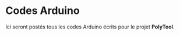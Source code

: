 <h1>Codes Arduino</h1>
Ici seront postés tous les codes Arduino écrits pour le projet <strong>PolyTool</strong>.
